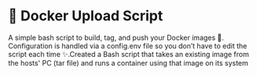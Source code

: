 # 🐳 Docker Upload Script

A simple bash script to build, tag, and push your Docker images 🚀.
Configuration is handled via a config.env file so you don’t have to edit the script each time ✨.Created a Bash script that takes an existing image from the hosts' PC (tar file) and runs a container using that image on its system
